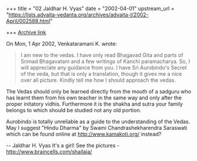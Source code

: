 +++
title = "02 Jaldhar H. Vyas"
date = "2002-04-01"
upstream_url = "https://lists.advaita-vedanta.org/archives/advaita-l/2002-April/002588.html"

+++
[Archive link](https://lists.advaita-vedanta.org/archives/advaita-l/2002-April/002588.html)

On Mon, 1 Apr 2002, Venkataramani K. wrote:

> I am new to the vedas. I have only read Bhagavad Gita and parts of Srimad
> Bhagavatam and a few writings of Kanchi paramacharya. So, I will appreciate
> any guidance from you. I have Sri Aurobindo's Secret of the veda, but that
> is only a translation, though it gives me a nice over all picture. Kindly
> tell me how I should approach the vedas.
>

The Vedas should only be learned directly from the mouth of a sadguru who
has learnt them from his own teacher in the same way and only after the
proper initatory vidhis.  Furthermore it is the shakha and sutra your
family belongs to which should be studied not any old portion.

Aurobindo is totally unreliable as a guide to the understanding of the
Vedas.  May I suggest "Hindu Dharma" by Swami Chandrashekharendra
Saraswati which can be found online at http://www.kamakoti.org/ instead?

--
Jaldhar H. Vyas <jaldhar at braincells.com>
It's a girl! See the pictures - http://www.braincells.com/shailaja/

